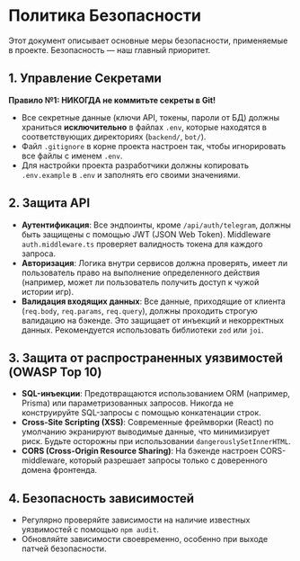 # Политика Безопасности

Этот документ описывает основные меры безопасности, применяемые в проекте. Безопасность — наш главный приоритет.

## 1. Управление Секретами

**Правило №1: НИКОГДА не коммитьте секреты в Git!**

*   Все секретные данные (ключи API, токены, пароли от БД) должны храниться **исключительно** в файлах `.env`, которые находятся в соответствующих директориях (`backend/`, `bot/`).
*   Файл `.gitignore` в корне проекта настроен так, чтобы игнорировать все файлы с именем `.env`.
*   Для настройки проекта разработчики должны копировать `.env.example` в `.env` и заполнять его своими значениями.

## 2. Защита API

*   **Аутентификация**: Все эндпоинты, кроме `/api/auth/telegram`, должны быть защищены с помощью JWT (JSON Web Token). Middleware `auth.middleware.ts` проверяет валидность токена для каждого запроса.
*   **Авторизация**: Логика внутри сервисов должна проверять, имеет ли пользователь право на выполнение определенного действия (например, может ли пользователь получить доступ к чужой истории игр).
*   **Валидация входящих данных**: Все данные, приходящие от клиента (`req.body`, `req.params`, `req.query`), должны проходить строгую валидацию на бэкенде. Это защищает от инъекций и некорректных данных. Рекомендуется использовать библиотеки `zod` или `joi`.

## 3. Защита от распространенных уязвимостей (OWASP Top 10)

*   **SQL-инъекции**: Предотвращаются использованием ORM (например, Prisma) или параметризованных запросов. Никогда не конструируйте SQL-запросы с помощью конкатенации строк.
*   **Cross-Site Scripting (XSS)**: Современные фреймворки (React) по умолчанию экранируют выводимые данные, что минимизирует риск. Будьте осторожны при использовании `dangerouslySetInnerHTML`.
*   **CORS (Cross-Origin Resource Sharing)**: На бэкенде настроен CORS-middleware, который разрешает запросы только с доверенного домена фронтенда.

## 4. Безопасность зависимостей

*   Регулярно проверяйте зависимости на наличие известных уязвимостей с помощью `npm audit`.
*   Обновляйте зависимости своевременно, особенно при выходе патчей безопасности.